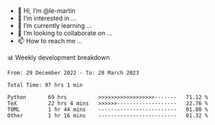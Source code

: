 - 👋 Hi, I’m @le-martin
- 👀 I’m interested in ...
- 🌱 I’m currently learning ...
- 💞️ I’m looking to collaborate on ...
- 📫 How to reach me ...

<!---
Tutorial for using WakaTime stats in GitHub profile: https://github.com/athul/waka-readme
-->

📊 Weekly development breakdown
<!--START_SECTION:waka-->

```text
From: 29 December 2022 - To: 28 March 2023

Total Time: 97 hrs 1 min

Python       69 hrs          >>>>>>>>>>>>>>>>>>-------   71.12 %
TeX          22 hrs 4 mins   >>>>>>-------------------   22.76 %
TOML         1 hr 44 mins    -------------------------   01.80 %
Other        1 hr 16 mins    -------------------------   01.32 %
```

<!--END_SECTION:waka-->

<!---
le-martin/le-martin is a ✨ special ✨ repository because its `README.md` (this file) appears on your GitHub profile.
You can click the Preview link to take a look at your changes.
--->
